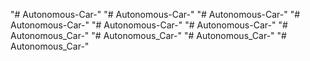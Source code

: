 "# Autonomous-Car-" 
"# Autonomous-Car-" 
"# Autonomous-Car-" 
"# Autonomous-Car-" 
"# Autonomous-Car-" 
"# Autonomous-Car-" 
"# Autonomous_Car-" 
"# Autonomous_Car-" 
"# Autonomous_Car-" 
"# Autonomous_Car-" 
